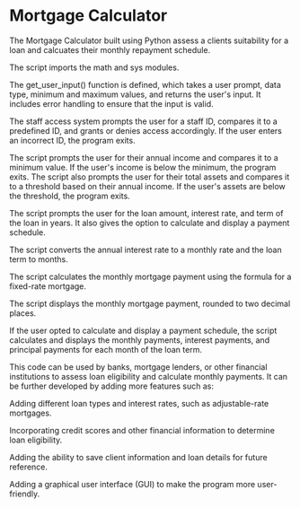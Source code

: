 # Mortgage Calculator
The Mortgage Calculator built using Python assess a clients suitability for a loan and calcuates their monthly repayment schedule.

The script imports the math and sys modules.

The get_user_input() function is defined, which takes a user prompt, data type, minimum and maximum values, and returns the user's input. It includes error handling to ensure that the input is valid.

The staff access system prompts the user for a staff ID, compares it to a predefined ID, and grants or denies access accordingly. If the user enters an incorrect ID, the program exits.

The script prompts the user for their annual income and compares it to a minimum value. If the user's income is below the minimum, the program exits. The script also prompts the user for their total assets and compares it to a threshold based on their annual income. If the user's assets are below the threshold, the program exits.

The script prompts the user for the loan amount, interest rate, and term of the loan in years. It also gives the option to calculate and display a payment schedule.

The script converts the annual interest rate to a monthly rate and the loan term to months.

The script calculates the monthly mortgage payment using the formula for a fixed-rate mortgage.

The script displays the monthly mortgage payment, rounded to two decimal places.

If the user opted to calculate and display a payment schedule, the script calculates and displays the monthly payments, interest payments, and principal payments for each month of the loan term.

This code can be used by banks, mortgage lenders, or other financial institutions to assess loan eligibility and calculate monthly payments. It can be further developed by adding more features such as:

Adding different loan types and interest rates, such as adjustable-rate mortgages.

Incorporating credit scores and other financial information to determine loan eligibility.

Adding the ability to save client information and loan details for future reference.

Adding a graphical user interface (GUI) to make the program more user-friendly.
